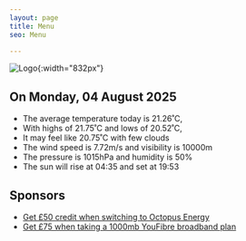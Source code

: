 ```yaml
---
layout: page
title: Menu
seo: Menu

---
```


![Logo](/images/logo.jpg){:width="832px"}

<!-- weather_marker starts -->
## On Monday, 04 August 2025

- The average temperature today is 21.26˚C,
- With highs of 21.75˚C and lows of 20.52˚C,
- It may feel like 20.75˚C with few clouds
- The wind speed is 7.72m/s and visibility is 10000m
- The pressure is 1015hPa and humidity is 50%
- The sun will rise at 04:35 and set at 19:53

<!-- weather_marker ends -->

## Sponsors

- [Get £50 credit when switching to Octopus Energy](https://bit.ly/3oD1nnS)
- [Get £75 when taking a 1000mb YouFibre broadband plan](https://aklam.io/91zWhU?)
